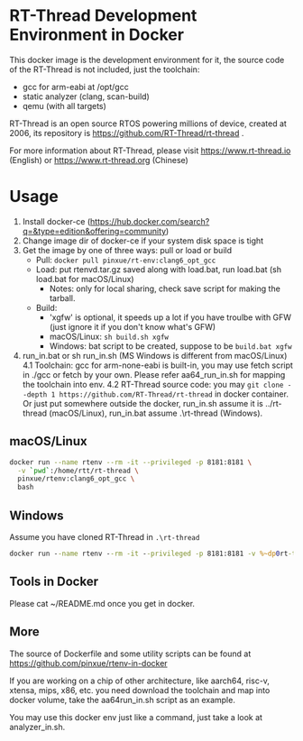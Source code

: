 # RT-Thread Development Environment in Docker

This docker image is the development environment for it, the source code of the RT-Thread is not included, just the toolchain:

- gcc for arm-eabi at /opt/gcc
- static analyzer (clang, scan-build)
- qemu (with all targets)

RT-Thread is an open source RTOS powering millions of device, created at 2006, its repository is https://github.com/RT-Thread/rt-thread .

For more information about RT-Thread, please visit https://www.rt-thread.io (English) or https://www.rt-thread.org (Chinese)

# Usage

1.  Install docker-ce 
    (https://hub.docker.com/search?q=&type=edition&offering=community)
2.  Change image dir of docker-ce if your system disk space is tight
3.  Get the image by one of three ways: pull or load or build
    - Pull: `docker pull pinxue/rt-env:clang6_opt_gcc`
    - Load: put rtenvd.tar.gz saved along with load.bat, run load.bat (sh load.bat for macOS/Linux)
      * Notes: only for local sharing, check save script for making the tarball.
    - Build: 
      * 'xgfw' is optional, it speeds up a lot if you have troulbe with GFW (just ignore it if you don't know what's GFW)
      * macOS/Linux: `sh build.sh xgfw`
      * Windows: bat script to be created, suppose to be `build.bat xgfw`
4.  run_in.bat or sh run_in.sh (MS Windows is different from macOS/Linux)
    4.1  Toolchain: gcc for arm-none-eabi is built-in, you may use fetch script in ./gcc or fetch by your own. Please refer aa64_run_in.sh for mapping the toolchain into env.
    4.2  RT-Thread source code: you may `git clone --depth 1 https://github.com/RT-Thread/rt-thread` in docker container.  Or just put somewhere outside the docker, run_in.sh assume it is ../rt-thread (macOS/Linux), run_in.bat assume .\rt-thread (Windows).

## macOS/Linux

```bash
docker run --name rtenv --rm -it --privileged -p 8181:8181 \
  -v `pwd`:/home/rtt/rt-thread \
  pinxue/rtenv:clang6_opt_gcc \
  bash
```

## Windows

Assume you have cloned RT-Thread in `.\rt-thread`

```bat
docker run --name rtenv --rm -it --privileged -p 8181:8181 -v %~dp0rt-thread:/home/rtt/rt-thread pinxue/rtenv:clang6_opt_gcc bash
```

## Tools in Docker

Please cat ~/README.md once you get in docker.

## More

The source of Dockerfile and some utility scripts can be found at https://github.com/pinxue/rtenv-in-docker

If you are working on a chip of other architecture, like aarch64, risc-v, xtensa, mips, x86, etc. you need download the toolchain and map into docker volume, take the aa64run_in.sh script as an example.

You may use this docker env just like a command, just take a look at analyzer_in.sh.
